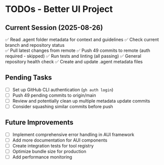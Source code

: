 # TODOs - Better UI Project

## Current Session (2025-08-26)
✅ Read .agent folder metadata for context and guidelines
✅ Check current branch and repository status  
✅ Pull latest changes from remote
✅ Push 49 commits to remote (auth required - skipped)
✅ Run tests and linting (all passing)
✅ General repository health check
✅ Create and update .agent metadata files

## Pending Tasks
- [ ] Set up GitHub CLI authentication (`gh auth login`)
- [ ] Push 49 pending commits to origin/main
- [ ] Review and potentially clean up multiple metadata update commits
- [ ] Consider squashing similar commits before push

## Future Improvements
- [ ] Implement comprehensive error handling in AUI framework
- [ ] Add more documentation for AUI components
- [ ] Create integration tests for tool registry
- [ ] Optimize bundle size for production
- [ ] Add performance monitoring
